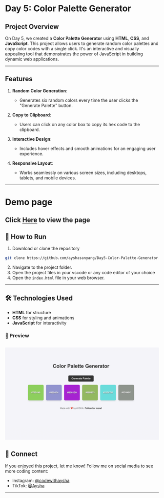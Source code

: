 # Day 5: Color Palette Generator

## Project Overview
On Day 5, we created a **Color Palette Generator** using **HTML**, **CSS**, and **JavaScript**. This project allows users to generate random color palettes and copy color codes with a single click. It's an interactive and visually appealing tool that demonstrates the power of JavaScript in building dynamic web applications.

---

## Features
1. **Random Color Generation**:
   - Generates six random colors every time the user clicks the "Generate Palette" button.

2. **Copy to Clipboard**:
   - Users can click on any color box to copy its hex code to the clipboard.

3. **Interactive Design**:
   - Includes hover effects and smooth animations for an engaging user experience.

4. **Responsive Layout**:
   - Works seamlessly on various screen sizes, including desktops, tablets, and mobile devices.

---
# Demo page
Click [Here](https://ayshasanyang.github.io/Day-5-Color-Palette-Generator/) to view the page
---

## 🚀 How to Run
1. Download or clone the repository
```bash
git clone https://github.com/ayshasanyang/Day5-Color-Palette-Generator.git
```
2. Navigate to the project folder.
3. Open the project files in your vscode or any code editor of your choice
4. Open the `index.html` file in your web browser.
---
## 🛠️ Technologies Used
- **HTML** for structure
- **CSS** for styling and animations
- **JavaScript** for interactivity

### 📸 Preview
![Color Palette Generator Preview](img/day-5-color-palette-generator.png)  
---

## 📢 Connect
If you enjoyed this project, let me know! Follow me on social media to see more coding content:
- Instagram: [@codewithaysha](#)
- TikTok: [@Aysha](#)

---
